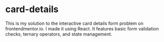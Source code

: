 # card-details
This is my solution to the interactive card details form problem on frontendmentor.io. I made it using React. It features basic form validation checks, ternary operators, and state management.

